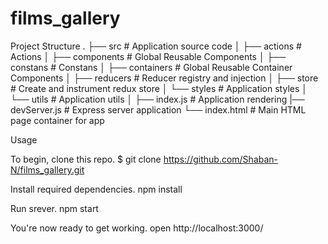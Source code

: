 # films_gallery
Project Structure
.
├── src                      # Application source code
│   ├── actions              # Actions
│   ├── components           # Global Reusable Components
│   ├── constans             # Constans
│   ├── containers           # Global Reusable Container Components
│   ├── reducers             # Reducer registry and injection
│   ├── store                # Create and instrument redux store
│   └── styles               # Application styles 
│   └── utils                # Application utils 
│   ├── index.js             # Application  rendering
|── devServer.js             # Express server application
└── index.html               # Main HTML page container for app

Usage

To begin, clone this repo.
$ git clone https://github.com/Shaban-N/films_gallery.git

Install required dependencies. 
npm install

Run srever.
npm start

You're now ready to get working.
open http://localhost:3000/
